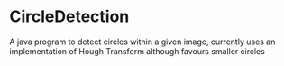 # CircleDetection
A java program to detect circles within a given image, currently uses an implementation of Hough Transform although favours smaller circles
